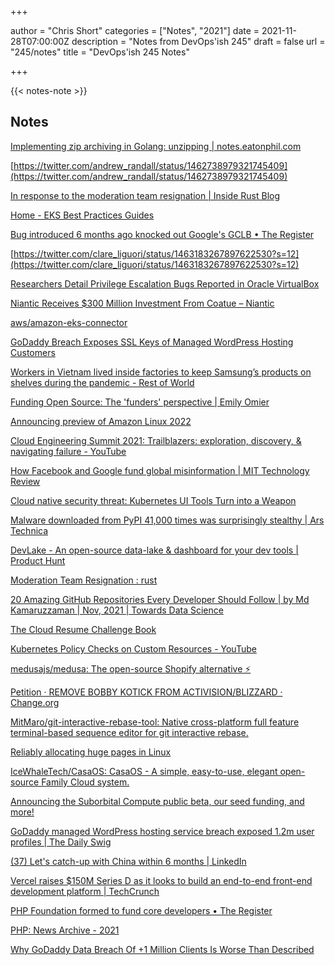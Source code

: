 +++

author = "Chris Short"
categories = ["Notes", "2021"]
date = 2021-11-28T07:00:00Z
description = "Notes from DevOps'ish 245"
draft = false
url = "245/notes"
title = "DevOps'ish 245 Notes"

+++

{{< notes-note >}}

## Notes

[Implementing zip archiving in Golang: unzipping | notes.eatonphil.com](https://notes.eatonphil.com/implementing-zip-in-go-unzipping.html)

[https://twitter.com/andrew_randall/status/1462738979321745409](https://twitter.com/andrew_randall/status/1462738979321745409)

[In response to the moderation team resignation | Inside Rust Blog](https://blog.rust-lang.org/inside-rust/2021/11/25/in-response-to-the-moderation-team-resignation.html)

[Home - EKS Best Practices Guides](https://aws.github.io/aws-eks-best-practices/security/docs/)

[Bug introduced 6 months ago knocked out Google's GCLB • The Register](https://www.theregister.com/2021/11/23/google_outage/)

[https://twitter.com/clare_liguori/status/1463183267897622530?s=12](https://twitter.com/clare_liguori/status/1463183267897622530?s=12)

[Researchers Detail Privilege Escalation Bugs Reported in Oracle VirtualBox](https://thehackernews.com/2021/11/researchers-detail-privilege-escalation.html)

[Niantic Receives $300 Million Investment From Coatue – Niantic](https://nianticlabs.com/blog/coatue/?hl=en)

[aws/amazon-eks-connector](https://github.com/aws/amazon-eks-connector)

[GoDaddy Breach Exposes SSL Keys of Managed WordPress Hosting Customers](https://www.darkreading.com/attacks-breaches/godaddy-breach-exposes-ssl-keys-of-managed-wordpress-hosting-customers)

[Workers in Vietnam lived inside factories to keep Samsung’s products on shelves during the pandemic - Rest of World](https://restofworld.org/2021/samsung-worker-factories-pandemic/)

[Funding Open Source: The 'funders' perspective | Emily Omier](https://www.emilyomier.com/blog/funding-open-source-the-funders-perspective)

[Announcing preview of Amazon Linux 2022](https://aws.amazon.com/about-aws/whats-new/2021/11/preview-amazon-linux-2022/)

[Cloud Engineering Summit 2021: Trailblazers: exploration, discovery, & navigating failure - YouTube](https://www.youtube.com/watch?app=desktop&v=wU2BGZv6VHA&feature=youtu.be)

[How Facebook and Google fund global misinformation | MIT Technology Review](https://www.technologyreview.com/2021/11/20/1039076/facebook-google-disinformation-clickbait)

[Cloud native security threat: Kubernetes UI Tools Turn into a Weapon](https://blog.aquasec.com/kubernetes-ui-tools-security-threat)

[Malware downloaded from PyPI 41,000 times was surprisingly stealthy | Ars Technica](https://arstechnica.com/information-technology/2021/11/malware-downloaded-from-pypi-41000-times-was-surprisingly-stealthy/)

[DevLake - An open-source data-lake & dashboard for your dev tools | Product Hunt](https://www.producthunt.com/posts/dev-lake?bc=1)

[Moderation Team Resignation : rust](https://www.reddit.com/r/rust/comments/qzme1z/moderation_team_resignation/)

[20 Amazing GitHub Repositories Every Developer Should Follow | by Md Kamaruzzaman | Nov, 2021 | Towards Data Science](https://towardsdatascience.com/20-amazing-github-repositories-every-developer-should-follow-d8ce4c728351)

[The Cloud Resume Challenge Book](https://forrestbrazeal.gumroad.com/l/cloud-resume-challenge-book/black-friday-2021)

[Kubernetes Policy Checks on Custom Resources - YouTube](https://www.youtube.com/watch?app=desktop&v=7g8L_30_DSU)

[medusajs/medusa: The open-source Shopify alternative ⚡️](https://github.com/medusajs/medusa)

[Petition · REMOVE BOBBY KOTICK FROM ACTIVISION/BLIZZARD · Change.org](https://www.change.org/p/bobby-kotick-remove-bobby-kotick-from-activision-blizzard?utm_content=cl_sharecopy_30181246_en-US%3A4&recruited_by_id=3f70aba0-4e0e-11ec-8d5f-49da75557d55&utm_source=share_petition&utm_medium=copylink&utm_campaign=psf_combo_share_initial&utm_term=7095acf32da24c2a8f9849571917ab5b)

[MitMaro/git-interactive-rebase-tool: Native cross-platform full feature terminal-based sequence editor for git interactive rebase.](https://github.com/MitMaro/git-interactive-rebase-tool)

[Reliably allocating huge pages in Linux](https://mazzo.li/posts/check-huge-page.html)

[IceWhaleTech/CasaOS: CasaOS - A simple, easy-to-use, elegant open-source Family Cloud system.](https://github.com/IceWhaleTech/CasaOS)

[Announcing the Suborbital Compute public beta, our seed funding, and more!](https://blog.suborbital.dev/announcing-compute-public-beta)

[GoDaddy managed WordPress hosting service breach exposed 1.2m user profiles | The Daily Swig](https://portswigger.net/daily-swig/godaddy-managed-wordpress-hosting-service-breach-exposed-1-2m-user-profiles)

[(37) Let's catch-up with China within 6 months | LinkedIn](https://www.linkedin.com/pulse/lets-catch-up-china-within-6-months-nicolas-m-chaillan/)

[Vercel raises $150M Series D as it looks to build an end-to-end front-end development platform | TechCrunch](https://techcrunch.com/2021/11/23/vercel-raises-150m-series-d-as-it-looks-to-build-an-end-to-end-front-end-development-platform/)

[PHP Foundation formed to fund core developers • The Register](https://www.theregister.com/2021/11/23/php_foundation_formed_to_fund/)

[PHP: News Archive - 2021](https://www.php.net/archive/2021.php#2021-11-22-1)

[Why GoDaddy Data Breach Of +1 Million Clients Is Worse Than Described](https://www.searchenginejournal.com/why-godaddy-data-breach-of-1-million-clients-is-worse-than-described/428032/#close)
